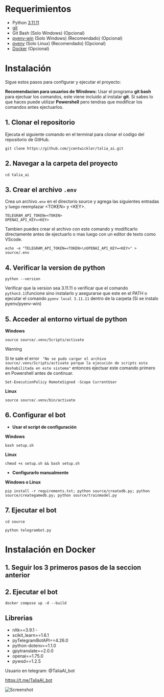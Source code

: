 # Requerimientos
- Python [3.11.11](https://www.python.org/downloads/release/python-31111)
- [git](https://git-scm.com/downloads)
- Git Bash (Solo Windows) (Opcional)
- [pyenv-win](https://github.com/pyenv-win/pyenv-win) (Solo Windows) (Recomendado) (Opcional)
- [pyenv](https://github.com/pyenv/pyenv) (Solo Linux) (Recomendado) (Opcional)
- [Docker](https://www.docker.com/products/docker-desktop/) (Opcional)

# Instalación
Sigue estos pasos para configurar y ejecutar el proyecto:

**Recomendacion para usuarios de Windows:** Usar el programa **git bash** para ejectuar los comandos, este viene incluido al instalar **git**. Si sabes lo que haces puede utilizar **Powershell** pero tendras que modificar los comandos antes ejectuarlos.

## 1. **Clonar el repositorio**
Ejecuta el siguiente comando en el terminal para clonar el codigo del repositorio de GitHub. 
```
git clone https://github.com/jcentwickler/talia_ai.git
```
     
## 2. **Navegar a la carpeta del proyecto**
```
cd talia_ai
```
     
## 3. **Crear el archivo `.env`**
Crea un archivo`.env` en el directorio source y agrega las siguientes entradas y luego reemplazar \<TOKEN> y \<KEY>.  
```
TELEGRAM_API_TOKEN=<TOKEN>
OPENAI_API_KEY=<KEY>
```
Tambien puedes crear el archivo con este comando y modificarlo directamente antes de ejectuarlo o mas luego con un editor de texto como VScode.  
```
echo -e "TELEGRAM_API_TOKEN=<TOKEN>\nOPENAI_API_KEY=<KEY>" > source/.env
```
## 4. **Verificar la version de python**
```
python --version
```
Verificar que la version sea 3.11.11 o verificar que el comando ```python3.11```funcione sino instalarlo y asegurarse que este en el PATH o ejecutar el comando ```pyenv local 3.11.11``` dentro de la carpeta (Si se instalo pyenv/pyenv-win)

## 5. **Acceder al entorno virtual de python**
   
**Windows**
```
source source/.venv/Scripts/activate
```
> [!WARNING]
> Si te sale el error ``` "No se pudo cargar el archivo source/.venv/Scripts/activate porque la ejecución de scripts esta deshabilitada en este sistema"``` entonces ejectuar este comando primero en Powershell antes de continuar.
```
Set-ExecutionPolicy RemoteSigned -Scope CurrentUser ​
```

**Linux**
```
source source/.venv/bin/activate
```
   
## 6. **Configurar el bot**

- **Usar el script de configuración**

**Windows**
     
```
bash setup.sh
```
   
**Linux**
```
chmod +x setup.sh && bash setup.sh
```

- **Configurarlo manualmente**

**Windows o Linux**
```
pip install -r requirements.txt; python source/createdb.py; python source/creategamedb.py; python source/trainmodel.py
```

## 7. **Ejecutar el bot**
```
cd source
```
```
python telegrambot.py
```
     
# Instalación en Docker

## 1. **Seguir los 3 primeros pasos de la seccion anterior**
   
## 2. **Ejecutar el bot**
```
docker compose up -d --build
```
## Librerias
- nltk==3.9.1 -
- scikit_learn==1.6.1
- pyTelegramBotAPI==4.26.0
- python-dotenv==1.1.0
- gpytranslate==2.0.0
- openai==1.75.0
- pywsd==1.2.5 

Usuario en telegram: @TaliaAI_bot

https://t.me/TaliaAI_bot

![Screenshot](https://i.imgur.com/W5fGtvb.png)

